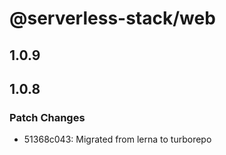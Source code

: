 # @serverless-stack/web

## 1.0.9

## 1.0.8

### Patch Changes

- 51368c043: Migrated from lerna to turborepo
